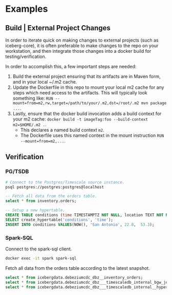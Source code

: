 # Examples
## Build | External Project Changes
In order to iterate quick on making changes to external projects (such as iceberg-core), it is often preferable to make changes to the repo on your workstation, and then integrate those changes into a docker build for testing/verification.

In order to accomplish this, a few important steps are needed:
1. Build the external project ensuring that its artifacts are in Maven form, and in your local ~/.m2 cache.
2. Update the Dockerfile in this repo to mount your local m2 cache for any steps which need access to the artifacts. This will typically look something like: `RUN --mount=from=m2,rw,target=/path/to/your/.m2,dst=/root/.m2 mvn package ...`.
3. Lastly, ensure that the docker build invocation adds a build context for your m2 cache: `docker build -t imageTag:foo --build-context m2=$HOME/.m2 .`.
    - This declares a named build context `m2`.
    - The Dockerfile uses this named context in the mount instruction `RUN --mount=from=m2,...`.

## Verification
### PG/TSDB
```bash
# Connect to the Postgres/Timescale source instance.
psql postgres://postgres:postgres@localhost
```

```sql
-- Fetch all data from the orders table.
select * from inventory.orders;

-- Setup a new hypertable.
CREATE TABLE conditions (time TIMESTAMPTZ NOT NULL, location TEXT NOT NULL, temperature DOUBLE PRECISION NULL, humidity DOUBLE PRECISION NULL);
SELECT create_hypertable('conditions', 'time');
INSERT INTO conditions VALUES(NOW(), 'San Antonio', 22.8,  53.3);
```

### Spark-SQL
Connect to the spark-sql client.
```bash
docker exec -it spark spark-sql
```

Fetch all data from the orders table according to the latest snapshot.
```sql
select * from icebergdata.debeziumcdc_dbz__inventory_orders;
select * from icebergdata.debeziumcdc_dbz___timescaledb_internal_bgw_job_stat;
select * from icebergdata.debeziumcdc_dbz___timescaledb_internal__hyper_1_1_chunk;
```
